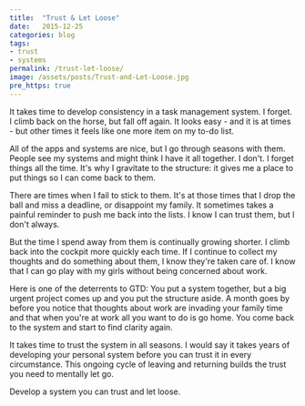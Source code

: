```yaml
---
title:  "Trust & Let Loose"
date:   2015-12-25
categories: blog
tags:
- trust
- systems
permalink: /trust-let-loose/
image: /assets/posts/Trust-and-Let-Loose.jpg
pre_https: true
---
```

It takes time to develop consistency in a task management system. I forget. I climb back on the horse, but fall off again. It looks easy - and it is at times - but other times it feels like one more item on my to-do list.
<!--more-->

All of the apps and systems are nice, but I go through seasons with them. People see my systems and might think I have it all together. I don't. I forget things all the time. It's why I gravitate to the structure: it gives me a place to put things so I can come back to them.

There are times when I fail to stick to them. It's at those times that I drop the ball and miss a deadline, or disappoint my family. It sometimes takes a painful reminder to push me back into the lists. I know I can trust them, but I don't always.

But the time I spend away from them is continually growing shorter. I climb back into the cockpit more quickly each time. If I continue to collect my thoughts and do something about them, I know they're taken care of. I know that I can go play with my girls without being concerned about work.

Here is one of the deterrents to GTD: You put a system together, but a big urgent project comes up and you put the structure aside. A month goes by before you notice that thoughts about work are invading your family time and that when you're at work all you want to do is go home. You come back to the system and start to find clarity again.

It takes time to trust the system in all seasons. I would say it takes years of developing your personal system before you can trust it in every circumstance. This ongoing cycle of leaving and returning builds the trust you need to mentally let go. 

Develop a system you can trust and let loose.
